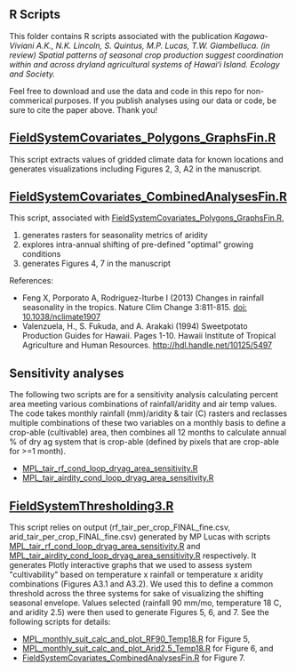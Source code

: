 ## R Scripts

This folder contains R scripts associated with the publication <em> Kagawa-Viviani A.K., N.K. Lincoln, S. Quintus, M.P. Lucas, T.W. Giambelluca. (in review) Spatial patterns of seasonal crop production suggest coordination within and across dryland agricultural systems of Hawaiʻi Island. Ecology and Society.</em>

Feel free to download and use the data and code in this repo for non-commerical purposes. If you publish analyses using our data or code, be sure to cite the paper above. Thank you!

## [FieldSystemCovariates_Polygons_GraphsFin.R](https://github.com/akkagawa/DrylandAg/blob/master/Scripts/FieldSystemCovariates_Polygons_GraphsFin.R)
This script extracts values of gridded climate data for known locations and generates visualizations including Figures 2, 3, A2 in the manuscript.

## [FieldSystemCovariates_CombinedAnalysesFin.R](https://github.com/akkagawa/DrylandAg/blob/master/Scripts/FieldSystemCovariates_CombinedAnalysesFin.R)
This script, associated with [FieldSystemCovariates_Polygons_GraphsFin.R](https://github.com/akkagawa/DrylandAg/blob/master/Scripts/FieldSystemCovariates_Polygons_GraphsFin.R), 
1) generates rasters for seasonality metrics of aridity
2) explores intra-annual shifting of pre-defined "optimal" growing conditions
3) generates Figures 4, 7 in the manuscript

References: 
* Feng X, Porporato A, Rodriguez-Iturbe I (2013) Changes in rainfall seasonality in the tropics. Nature Clim Change 3:811-815. [doi: 10.1038/nclimate1907](https://www.nature.com/articles/nclimate1907)  
* Valenzuela, H., S. Fukuda, and A. Arakaki (1994) Sweetpotato Production Guides for Hawaii. Pages 1-10. Hawaii Institute of Tropical Agriculture and Human Resources. http://hdl.handle.net/10125/5497  

## Sensitivity analyses
The following two scripts are for a sensitivity analysis calculating percent area meeting various combinations of rainfall/aridity and air temp values. The code takes monthly rainfall (mm)/aridity & tair (C) rasters and reclasses multiple combinations of these two variables on a monthly basis to define a crop-able (cultivable) area, then combines all 12 months to calculate annual % of dry ag system that is crop-able (defined by pixels that are crop-able for >=1 month).
* [MPL_tair_rf_cond_loop_dryag_area_sensitivity.R](https://github.com/akkagawa/DrylandAg/blob/master/Scripts/MPL_tair_rf_cond_loop_dryag_area_sensitivity.R)
* [MPL_tair_airdity_cond_loop_dryag_area_sensitivity.R](https://github.com/akkagawa/DrylandAg/blob/master/Scripts/MPL_tair_airdity_cond_loop_dryag_area_sensitivity.R)
  
## [FieldSystemThresholding3.R](https://github.com/akkagawa/DrylandAg/blob/master/Scripts/FieldSystemThresholding3.R)
This script relies on output (rf_tair_per_crop_FINAL_fine.csv, arid_tair_per_crop_FINAL_fine.csv) generated by MP Lucas with scripts [MPL_tair_rf_cond_loop_dryag_area_sensitivity.R](https://github.com/akkagawa/DrylandAg/blob/master/Scripts/MPL_tair_rf_cond_loop_dryag_area_sensitivity.R) and [MPL_tair_airdity_cond_loop_dryag_area_sensitivity.R](https://github.com/akkagawa/DrylandAg/blob/master/Scripts/MPL_tair_airdity_cond_loop_dryag_area_sensitivity.R) respectively.  It generates Plotly interactive graphs that we used to assess system "cultivability" based on temperature x rainfall or temperature x aridity combinations (Figures A3.1 and A3.2).  We used this to define a common threshold across the three systems for sake of visualizing the shifting seasonal envelope. Values selected (rainfall 90 mm/mo, temperature 18 C, and aridity 2.5) were then used to generate Figures 5, 6, and 7. See the following scripts for details:
* [MPL_monthly_suit_calc_and_plot_RF90_Temp18.R](https://github.com/akkagawa/DrylandAg/blob/master/Scripts/MPL_monthly_suit_calc_and_plot_RF90_Temp18.R) for Figure 5,
* [MPL_monthly_suit_calc_and_plot_Arid2.5_Temp18.R](https://github.com/akkagawa/DrylandAg/blob/master/Scripts/MPL_monthly_suit_calc_and_plot_Arid2.5_Temp18.R) for Figure 6, and
* [FieldSystemCovariates_CombinedAnalysesFin.R](https://github.com/akkagawa/DrylandAg/blob/master/Scripts/FieldSystemCovariates_CombinedAnalysesFin.R) for Figure 7.
